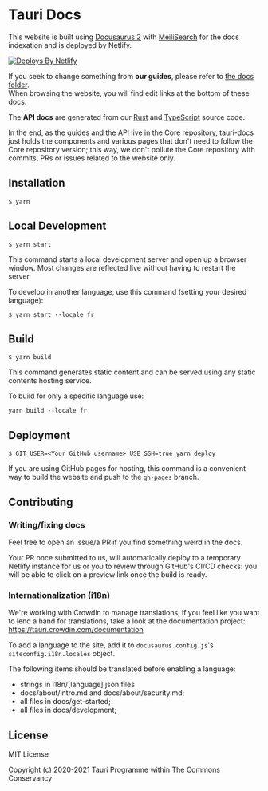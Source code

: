 # Tauri Docs

This website is built using [Docusaurus 2](https://v2.docusaurus.io/) with [MeiliSearch](https://github.com/meilisearch/) for the docs indexation and is deployed by Netlify.

[![Deploys By Netlify](https://www.netlify.com/img/global/badges/netlify-light.svg)](https://www.netlify.com)

If you seek to change something from **our guides**, please refer to [the docs folder](https://github.com/tauri-apps/tauri-docs/tree/dev/docs). \
When browsing the website, you will find edit links at the bottom of these docs.

The **API docs** are generated from our [Rust](https://github.com/tauri-apps/tauri/tree/dev/core/tauri) and [TypeScript](https://github.com/tauri-apps/tauri/tree/dev/tooling/api) source code.

In the end, as the guides and the API live in the Core repository, tauri-docs just holds the components and various pages that don't need to follow the Core repository version; this way, we don't pollute the Core repository with commits, PRs or issues related to the website only.


## Installation

```
$ yarn
```

## Local Development

```
$ yarn start
```

This command starts a local development server and open up a browser window. Most changes are reflected live without having to restart the server.

To develop in another language, use this command (setting your desired language):
```
$ yarn start --locale fr
```

## Build

```
$ yarn build
```

This command generates static content and can be served using any static contents hosting service.

To build for only a specific language use:

```
yarn build --locale fr
```

## Deployment

```
$ GIT_USER=<Your GitHub username> USE_SSH=true yarn deploy
```

If you are using GitHub pages for hosting, this command is a convenient way to build the website and push to the `gh-pages` branch.

## Contributing

### Writing/fixing docs

Feel free to open an issue/a PR if you find something weird in the docs.

Your PR once submitted to us, will automatically deploy to a temporary Netlify instance for us or you to review through GitHub's CI/CD checks: you will be able to click on a preview link once the build is ready.

### Internationalization (i18n)

We're working with Crowdin to manage translations, if you feel like you want to lend a hand for translations, take a look at the documentation project: https://tauri.crowdin.com/documentation

To add a language to the site, add it to `docusaurus.config.js`'s `siteconfig.i18n.locales` object.

The following items should be translated before enabling a language:

- strings in i18n/[language] json files
- docs/about/intro.md and docs/about/security.md;
- all files in docs/get-started;
- all files in docs/development;



## License

MIT License

Copyright (c) 2020-2021 Tauri Programme within The Commons Conservancy
